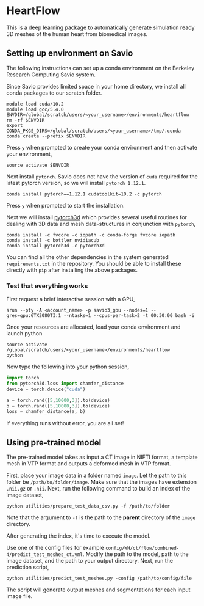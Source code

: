 # HeartFlow

This is a deep learning package to automatically generate simulation ready 3D meshes of the human heart from biomedical images.

## Setting up environment on Savio

The following instructions can set up a conda environment on the Berkeley Research Computing Savio system.

Since Savio provides limited space in your home directory, we install all conda packages to our scratch folder.

```commandline
module load cuda/10.2
module load gcc/5.4.0
ENVDIR=/global/scratch/users/<your_username>/environments/heartflow
rm -rf $ENVDIR
export CONDA_PKGS_DIRS=/global/scratch/users/<your_username>/tmp/.conda
conda create --prefix $ENVDIR
```

Press `y` when prompted to create your conda environment and then activate your environment,

```commandline
source activate $ENVDIR
```

Next install `pytorch`. Savio does not have the version of `cuda` required for the latest pytorch version, so we will install `pytorch 1.12.1`.

```commandline
conda install pytorch==1.12.1 cudatoolkit=10.2 -c pytorch
```

Press `y` when prompted to start the installation.

Next we will install [pytorch3d](https://pytorch3d.org/) which provides several useful routines for dealing with 3D data and mesh data-structures in conjunction with `pytorch`,

```commandline
conda install -c fvcore -c iopath -c conda-forge fvcore iopath
conda install -c bottler nvidiacub
conda install pytorch3d -c pytorch3d
```

You can find all the other dependencies in the system generated `requirements.txt` in the repository. You should be able to install these directly with `pip` after installing the above packages.

### Test that everything works

First request a brief interactive session with a GPU,

```commandline
srun --pty -A <account_name> -p savio3_gpu --nodes=1 --gres=gpu:GTX2080TI:1 --ntasks=1 --cpus-per-task=2 -t 00:30:00 bash -i
```

Once your resources are allocated, load your conda environment and launch python

```commandline
source activate /global/scratch/users/<your_username>/environments/heartflow
python
```

Now type the following into your python session,

```python
import torch
from pytorch3d.loss import chamfer_distance
device = torch.device("cuda")

a = torch.rand([5,10000,3]).to(device)
b = torch.rand([5,10000,3]).to(device)
loss = chamfer_distance(a, b)
```

If everything runs without error, you are all set!


## Using pre-trained model

The pre-trained model takes as input a CT image in NIFTI format, a template mesh in VTP format and outputs a deformed mesh in VTP format.

First, place your image data in a folder named `image`. Let the path to this folder be `/path/to/folder/image`. Make sure that the images have extension `.nii.gz` or `.nii`. Next, run the following command to build an index of the image dataset,

```
python utilities/prepare_test_data_csv.py -f /path/to/folder
```

Note that the argument to `-f` is the path to the **parent** directory of the `image` directory.

After generating the index, it's time to execute the model.

Use one of the config files for example `config/WH/ct/flow/combined-4/predict_test_meshes_ct.yml`. Modify the path to the model, path to the image dataset, and the path to your output directory. Next, run the prediction script,

```
python utilities/predict_test_meshes.py -config /path/to/config/file
```

The script will generate output meshes and segmentations for each input image file.